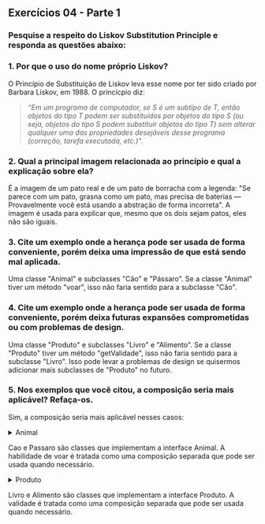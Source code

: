 ## Exercícios 04 - Parte 1

### Pesquise a respeito do Liskov Substitution Principle e responda as questões abaixo:

### 1. Por que o uso do nome próprio Liskov?

O Princípio de Substituição de Liskov leva esse nome por ter sido criado por Barbara Liskov, em 1988. O princícpio diz:

> *“Em um programa de computador, se S é um subtipo de T, então objetos do tipo T podem ser substituídos por objetos do tipo S (ou seja, objetos do tipo S podem substituir objetos do tipo T) sem alterar qualquer uma das propriedades desejáveis ​​desse programa (correção, tarefa executada, etc.)".*

### 2. Qual a principal imagem relacionada ao princípio e qual a explicação sobre ela?

É a imagem de um pato real e de um pato de borracha com a legenda: "Se parece com um pato, grasna como um pato, mas precisa de baterias — Provavelmente você está usando a abstração de forma incorreta". A imagem é usada para explicar que, mesmo que os dois sejam patos, eles não são iguais.

### 3. Cite um exemplo onde a herança pode ser usada de forma conveniente, porém deixa uma impressão de que está sendo mal aplicada.

Uma classe "Animal" e subclasses "Cão" e "Pássaro". Se a classe "Animal" tiver um método "voar", isso não faria sentido para a subclasse "Cão".

### 4. Cite um exemplo onde a herança pode ser usada de forma conveniente, porém deixa futuras expansões comprometidas ou com problemas de design.

Uma classe "Produto" e subclasses "Livro" e "Alimento". Se a classe "Produto" tiver um método "getValidade", isso não faria sentido para a subclasse "Livro". Isso pode levar a problemas de design se quisermos adicionar mais subclasses de "Produto" no futuro.

### 5. Nos exemplos que você citou, a composição seria mais aplicável? Refaça-os.

Sim, a composição seria mais aplicável nesses casos:

<details>
<summary> Animal </summary>

```java
interface Animal {
    void realizarAcao();
}

class HabilidadeVoar {
    void voar() {
        System.out.println("Voando...");
    }
}

class Cao implements Animal {
    HabilidadeVoar habilidadeVoar;

    @Override
    public void realizarAcao() {
        // Não implementa...
    }
}

class Passaro implements Animal {
    HabilidadeVoar habilidadeVoar;

    public Passaro() {
        habilidadeVoar = new HabilidadeVoar();
    }

    @Override
    public void realizarAcao() {
        habilidadeVoar.voar();
    }
}
```
</details>

Cao e Passaro são classes que implementam a interface Animal. A habilidade de voar é tratada como uma composição separada que pode ser usada quando necessário.

<details>
<summary> Produto </summary>

```java
interface Produto {
    void verificarPropriedade();
}

class Validade {
    void getValidade() {
        System.out.println("Verificando validade...");
    }
}

class Livro implements Produto {
    Validade validade;

    @Override
    public void verificarPropriedade() {
        // Não implementa...
    }
}

class Alimento implements Produto {
    Validade validade;

    public Alimento() {
        validade = new Validade();
    }

    @Override
    public void verificarPropriedade() {
        validade.getValidade();
    }
}
```
</details>

Livro e Alimento são classes que implementam a interface Produto. A validade é tratada como uma composição separada que pode ser usada quando necessário.